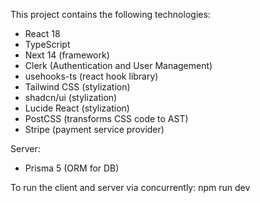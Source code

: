 This project contains the following technologies:
- React 18
- TypeScript
- Next 14 (framework)
- Clerk (Authentication and User Management)
- usehooks-ts (react hook library)
- Tailwind CSS (stylization)
- shadcn/ui (stylization)
- Lucide React (stylization)
- PostCSS (transforms CSS code to AST)
- Stripe (payment service provider)

Server:
- Prisma 5 (ORM for DB)

To run the client and server via concurrently:
npm run dev

